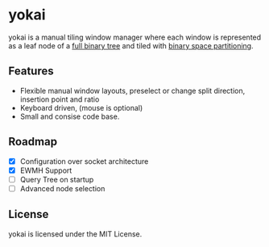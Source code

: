 # yokai

yokai is a manual tiling window manager where each window is represented as a leaf node of a [full binary tree](https://en.wikipedia.org/wiki/Binary_tree#Types_of_binary_trees) and tiled with [binary space partitioning](https://en.wikipedia.org/wiki/Binary_space_partitioning).

## Features
 - Flexible manual window layouts, preselect or change split direction, insertion point and ratio
 - Keyboard driven, (mouse is optional)
 - Small and consise code base.

## Roadmap
 - [X] Configuration over socket architecture
 - [X] EWMH Support
 - [ ] Query Tree on startup
 - [ ] Advanced node selection

## License

yokai is licensed under the MIT License.

